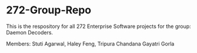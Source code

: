 # 272-Group-Repo
This is the respository for all 272 Enterprise Software projects for the group: Daemon Decoders.

Members: Stuti Agarwal, Haley Feng, Tripura Chandana Gayatri Gorla


